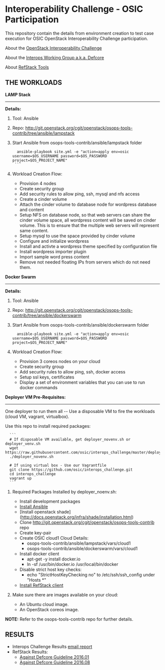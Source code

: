 Interoperability Challenge - OSIC Participation
===============================================

This repository contain the details from environment creation to test case
execution for OSIC OpenStack Interoperability Challenge participation.

About the [OpenStack Interoperability Challenge](https://wiki.openstack.org/wiki/Interop_Challenge)

About the [Interops Working Group a.k.a. Defcore](https://wiki.openstack.org/wiki/Governance/DefCoreCommittee)

About [RefStack Tools](https://wiki.openstack.org/wiki/RefStack)


THE WORKLOADS
---------

**LAMP Stack**
**********

**Details:**

1. Tool: Ansible
2. Repo: http://git.openstack.org/cgit/openstack/osops-tools-contrib/tree/ansible/lampstack
3. Start Ansible from osops-tools-contrib/ansible/lampstack folder

      ```
        ansible-playbook site.yml -e "action=apply env=osic username=$OS_USERNAME password=$OS_PASSWORD project=$OS_PROJECT_NAME"
       ```

4. Workload Creation Flow: 

   * Provision 4 nodes
   * Create security group
   * Add security rules to allow ping, ssh, mysql and nfs access
   * Create a cinder volume
   * Attach the cinder volume to database node for wordpress database and content
   * Setup NFS on database node, so that web servers can share the cinder
     volume space, all wordpress content will be saved on cinder volume.
     This is to ensure that the multiple web servers will represent same
     content.
   * Setup mysql to use the space provided by cinder volume
   * Configure and initialize wordpress
   * Install and activte a wordpress theme specified by configuration file
   * Install wordpress importer plugin
   * Import sample word press content
   * Remove not needed floating IPs from servers which do not need them.


**Docker Swarm**
**********

**Details:**

1. Tool: Ansible
2. Repo: http://git.openstack.org/cgit/openstack/osops-tools-contrib/tree/ansible/dockerswarm
3. Start Ansible from osops-tools-contrib/ansible/dockerswarm folder

      ```
        ansible-playbook site.yml -e "action=apply env=osic username=$OS_USERNAME password=$OS_PASSWORD project=$OS_PROJECT_NAME"
      ```

4. Workload Creation Flow: 
   * Provision 3 coreos nodes on your cloud
   * Create security group
   * Add security rules to allow ping, ssh, docker access
   * Setup ssl keys, certificates
   * Display a set of environment variables that you can use to run docker commands


**Deployer VM Pre-Requisites:**
**********

One deployer to run them all -- Use a disposable VM to fire the workloads (cloud VM, vagrant, virtualbox).

Use this repo to install required packages:

      ```
      # If disposable VM available, get deployer_novenv.sh or deployer_venv.sh
      wget https://raw.githubusercontent.com/osic/interops_challenge/master/deployer_novenv.sh
      ./deployer_novenv.sh
      
      # If using virtual box - Use our Vagrantfile
      git clone https://github.com/osic/interops_challenge.git
      cd interops_challenge
      vagrant up
      ```

1. Required Packages Installed by deployer_noenv.sh:
    * Install development packages
    * [Install Ansible](http://docs.ansible.com/ansible/intro_installation.html)
    * [Install openstack shade] (http://docs.openstack.org/infra/shade/installation.html)
    * Clone  http://git.openstack.org/cgit/openstack/osops-tools-contrib repo
    * Create key-pair
    * Create OSIC cloud1 Cloud Details:
       * osops-tools-contrib/ansible/lampstack/vars/cloud1
       * osops-tools-contrib/ansible/dockerswarm/vars/cloud1
    * Install docker client
        * apt-get -y install docker.io
        * ln -sf /usr/bin/docker.io /usr/local/bin/docker
    * Disable strict host key checks:
        * echo "StrictHostKeyChecking no" to /etc/ssh/ssh_config under "Hosts *"
    * [Install RefStack client](https://github.com/openstack/refstack-client)

2. Make sure there are images available on your cloud:
    * An Ubuntu cloud image.
    * An OpenStack coreos image.

**NOTE:** Refer to the osops-tools-contrib repo for further details.


RESULTS
--------

* Interops Challenge Results [email report](http://lists.openstack.org/pipermail/defcore-committee/2016-October/001286.html)
* RefStack Results:
    * [Against Defcore Guideline 2016.01](https://refstack.openstack.org/#/results/c66d2ded-7b26-4e0e-8efa-dbbcd5a1526b)
    * [Against Defcore Guideline 2016.08](https://refstack.openstack.org/#/results/a25bb6b0-82f7-4102-9eb0-dcb86b876cf8)

